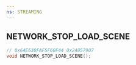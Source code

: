 ```yaml
---
ns: STREAMING
---
```

## NETWORK_STOP_LOAD_SCENE

```c
// 0x64E630FAF5F60F44 0x24857907
void NETWORK_STOP_LOAD_SCENE();
```


